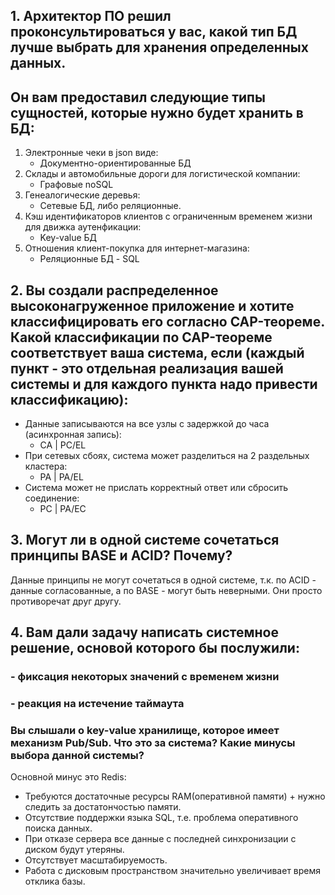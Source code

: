 
## 1. Архитектор ПО решил проконсультироваться у вас, какой тип БД лучше выбрать для хранения определенных данных.
##   Он вам предоставил следующие типы сущностей, которые нужно будет хранить в БД:
1. Электронные чеки в json виде:
	- Документно-ориентированные БД
2. Склады и автомобильные дороги для логистической компании:
	- Графовые noSQL
3. Генеалогические деревья:
	- Сетевые БД, либо реляционные.
4. Кэш идентификаторов клиентов с ограниченным временем жизни для движка аутенфикации:
	- Key-value БД
5. Отношения клиент-покупка для интернет-магазина:
	- Реляционные БД - SQL
## 2. Вы создали распределенное высоконагруженное приложение и хотите классифицировать его согласно CAP-теореме. Какой классификации по CAP-теореме соответствует ваша система, если (каждый пункт - это отдельная реализация вашей системы и для каждого пункта надо привести классификацию):
- Данные записываются на все узлы с задержкой до часа (асинхронная запись):
	- CA | PC/EL
- При сетевых сбоях, система может разделиться на 2 раздельных кластера:
	- PA | PA/EL
- Система может не прислать корректный ответ или сбросить соединение:
	- PC | PA/EC
## 3. Могут ли в одной системе сочетаться принципы BASE и ACID? Почему?
Данные принципы не могут сочетаться в одной системе, т.к. по ACID - данные согласованные, а по BASE - могут быть неверными. Они просто противоречат друг другу.
		
## 4. Вам дали задачу написать системное решение, основой которого бы послужили:
  ###   - фиксация некоторых значений с временем жизни
  ###   - реакция на истечение таймаута
### Вы слышали о key-value хранилище, которое имеет механизм Pub/Sub. Что это за система? Какие минусы выбора данной системы?
	
Основной минус это Redis:
- Требуются достаточные ресурсы RAM(оперативной памяти) + нужно следить за достатончостью памяти. 
- Отсутствие поддержки  языка SQL, т.е. проблема оперативного поиска данных.  
- При отказе сервера все данные с последней синхронизации с диском будут утеряны.
- Отсутствует масштабируемость.
- Работа с дисковым пространством значительно увеличивает время отклика базы.
